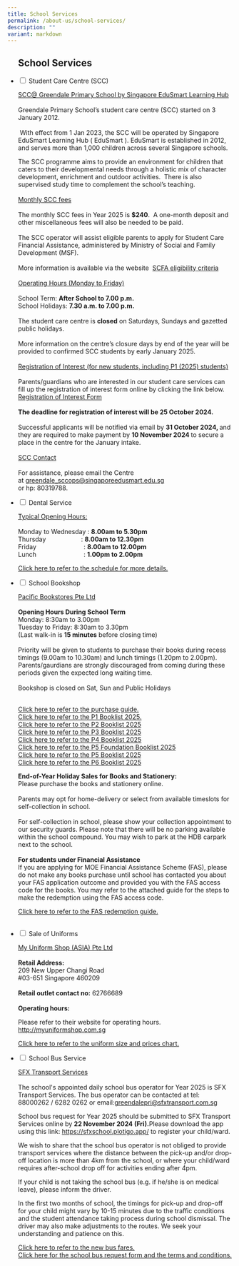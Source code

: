 ```yaml
---
title: School Services
permalink: /about-us/school-services/
description: ""
variant: markdown
---
```

<ul class="jekyllcodex_accordion">
<h2><strong>School Services</strong></h2>
<li><input type="checkbox" id="accordion1">
<label for="accordion1">Student Care Centre (SCC)</label><div>
<p><u>SCC@ Greendale Primary School by Singapore EduSmart Learning Hub</u> 
<br>
<br>Greendale Primary School’s student care centre (SCC) started on 3 January
2012.
<br>
<br>&nbsp;With effect from 1 Jan 2023, the SCC will be operated by Singapore
EduSmart Learning Hub ( EduSmart ). EduSmart is established in 2012, and
serves more than 1,000 children across several Singapore schools.&nbsp;&nbsp;</p>
<p>The SCC programme aims to provide an environment for children that caters
to their developmental needs through a holistic mix of character development,
enrichment and outdoor activities.&nbsp; There is also supervised study
time to complement the school’s teaching.
<br>
<br><u>Monthly SCC fees</u> 
<br>
<br>The monthly SCC fees in Year 2025 is&nbsp;<strong>$240</strong>.&nbsp;
A one-month deposit and other miscellaneous fees will also be needed to
be paid.&nbsp;
<br>
<br>The SCC operator will assist eligible parents to apply for Student Care
Financial Assistance, administered by Ministry of Social and Family Development
(MSF).&nbsp;
<br>
<br>More information is available via the website &nbsp;<a href="https://supportgowhere.life.gov.sg/schemes/SCFA/student-care-fee-assistance-scfa" rel="noopener noreferrer nofollow" target="_blank">SCFA eligibility criteria</a> 
<br>
<br><u>Operating Hours (Monday to Friday)</u> 
<br>
<br>School Term:&nbsp;<strong>After School to 7.00 p.m.</strong> 
<br>School Holidays:&nbsp;<strong>7.30 a.m. to 7.00 p.m.</strong> 
<br>
<br>The student care centre is&nbsp;<strong>closed</strong>&nbsp;on Saturdays,
Sundays and gazetted public holidays.
<br>
<br>More information on the centre’s closure days by end of the year will
be provided to confirmed SCC students by early January 2025.
<br>
	<br><u>Registration of Interest (for new students, including P1 (2025) students)</u> 
<br>
<br>Parents/guardians who are interested in our student care services can fill up the registration of interest form online by clicking the link below.
<br>
<a href="https://zfrmz.com/4tROeqxljIQiTn9vVcaT" rel="noopener noreferrer nofollow" target="_blank">Registration of Interest Form</a>
<br>
<br>
<strong>The deadline for registration of interest will be 25 October 2024.</strong><br>
	<br>Successful applicants will be notified via email by <strong> 31 October 2024, </strong> and they are required to make payment by <strong> 10 November 2024 </strong> to secure a place in the centre for the January intake.
	<br>
<br>
<u>SCC Contact</u> 
<br>
<br>For assistance, please email the Centre at&nbsp;<a href="mailto:greendale_sccops@singaporeedusmart.edu.sg" rel="noopener noreferrer nofollow" target="_blank">greendale_sccops@singaporeedusmart.edu.sg</a><br> or
hp: 80319788.</p>
</div></li>
	
<li><input type="checkbox" id="accordion2">
<label for="accordion2">Dental Service</label><div>
<p><u>Typical Opening Hours:</u> 
<br>
<br>Monday to Wednesday :&nbsp;<strong>8.00am to 5.30pm</strong> 
<br>Thursday&nbsp; &nbsp; &nbsp; &nbsp; &nbsp; &nbsp; &nbsp; &nbsp; &nbsp;
&nbsp; : <strong>8.00am to 12.30pm</strong> 
<br>Friday&nbsp; &nbsp; &nbsp; &nbsp; &nbsp; &nbsp; &nbsp; &nbsp; &nbsp; &nbsp;
&nbsp; &nbsp; &nbsp; &nbsp;:&nbsp;<strong>8.00am to 12.00pm</strong> 
<br>Lunch&nbsp; &nbsp; &nbsp; &nbsp; &nbsp; &nbsp; &nbsp; &nbsp; &nbsp; &nbsp;
&nbsp; &nbsp; &nbsp; &nbsp;:&nbsp;<strong>1.00pm to 2.00pm</strong> 
<br>
</p>
<p><a href="/files/Dental Schedule/dental schedule nov 2024.pdf" rel="noopener noreferrer nofollow" target="_blank">Click here to refer to the schedule for more details.</a>
</p>
</div></li>

<li><input type="checkbox" id="accordion3">
<label for="accordion3">School Bookshop</label><div>
<p><u>Pacific Bookstores Pte Ltd</u> 
<br>
<br><strong>Opening Hours During School Term</strong> 
<br>Monday: 8:30am to 3.00pm
<br>Tuesday to Friday: 8:30am to 3.30pm
<br>(Last walk-in is <b>15 minutes</b> before closing time)
<br>
<br>Priority will be given to students to purchase their books during recess timings (9.00am to 10.30am) and lunch timings (1.20pm to 2.00pm). Parents/gaurdians are strongly discouraged from coming during these periods given the expected long waiting time.
<br>
<br>Bookshop is closed on Sat, Sun and Public Holidays</p>
<p>
<br><a href="/files/School%20Services/pbguide2025.pdf" rel="noopener noreferrer nofollow" target="_blank">Click here to refer to the purchase guide.</a> 
<br><a href="/files/School%20Services/p1booklist2025.pdf" rel="noopener noreferrer nofollow" target="_blank">Click here to refer to the P1 Booklist 2025.</a> 
<br><a href="/files/School%20Services/p2booklist2025.pdf" rel="noopener noreferrer nofollow" target="_blank">Click here to refer to the P2 Booklist 2025</a> 
<br><a href="/files/School%20Services/p3booklist2025.pdf" rel="noopener noreferrer nofollow" target="_blank">Click here to refer to the P3 Booklist 2025</a> 
<br><a href="/files/School%20Services/p4booklist2025.pdf" rel="noopener noreferrer nofollow" target="_blank">Click here to refer to the P4 Booklist 2025</a> 
<br><a href="/files/School%20Services/p5fbooklist2025.pdf" rel="noopener noreferrer nofollow" target="_blank">Click here to refer to the P5 Foundation Booklist 2025</a> 
<br><a href="/files/School%20Services/p5booklist2025.pdf" rel="noopener noreferrer nofollow" target="_blank">Click here to refer to the P5 Booklist 2025</a> 
<br><a href="/files/School%20Services/p6booklist2025.pdf" rel="noopener noreferrer nofollow" target="_blank">Click here to refer to the P6 Booklist 2025</a> 
</p>
<p>
<b> End-of-Year Holiday Sales for Books and Stationery:</b>
<br>Please purchase the books and stationery online.
<br>
<br> Parents may opt for home-delivery or select from available timeslots for self-collection in school.
<br>
<br>For self-collection in school, please show your collection appointment to our security guards.
Please note that there will be no parking available within the school compound. You may wish to park at the HDB carpark next to the school. 
<br>
	<br><b>For students under Financial Assistance</b>
	<br> If you are applying for MOE Financial Assistance Scheme (FAS), please do not make any books purchase until school has contacted you about your FAS application outcome and provided you with the FAS access code for the books. You may refer to the attached guide for the steps to make the redemption using the FAS access code.
</p><p><a href="/files/P1%20Orientation%202025/fas%20online%20redemption%20guide%202024.pdf" rel="noopener noreferrer nofollow" target="_blank">Click here to refer to the FAS redemption guide.</a></p>
<br>
</div></li>
	
<li><input type="checkbox" id="accordion4">  
<label for="accordion4">Sale of Uniforms</label><div>
<p><u>My Uniform Shop (ASIA) Pte Ltd</u> 
<br>
<br><strong>Retail Address:</strong> 
<br>209 New Upper Changi Road
<br>#03-651 Singapore 460209
<br>
<br><strong>Retail outlet contact no:</strong> 62766689
<br>
<br><strong>Operating hours:</strong> 
<br>
</p>
<p>Please refer to their website for operating hours. <a href="http://myuniformshop.com.sg" rel="noopener noreferrer nofollow" target="_blank">http://myuniformshop.com.sg</a>
</p>
<p><a href="/files/School%20Services/uniformsizeandpricechart2025.pdf" rel="noopener noreferrer nofollow" target="_blank">Click here to refer to the uniform size and prices chart.</a> 
<br>
</p>
<p></p>
</div></li>
	
<li><input type="checkbox" id="accordion5">  
<label for="accordion5">School Bus Service</label><div>
<p><u>SFX Transport Services</u> 
<br>
<br>The school's appointed daily school bus operator for Year 2025 is SFX Transport Services. The bus operator can be contacted at tel:
88000262 / 6282 0262 or email:<a href="mailto:greendalepri@sfxtransport.com.sg" rel="noopener noreferrer nofollow" target="_blank">greendalepri@sfxtransport.com.sg</a>
</p>
<p>School bus request for Year 2025 should be submitted to SFX Transport
	Services online by <b>22 November 2024 (Fri).</b>Please download the app using this link: <a href="https://sfxschool.plotigo.app/" rel="noopener noreferrer nofollow" target="_blank">https://sfxschool.plotigo.app/</a> to register your child/ward.</p>
<p>We wish to share that the school bus operator is not obliged to provide
transport services where the distance between the pick-up and/or drop-off
location is more than 4km from the school, or where your child/ward requires
after-school drop off for activities ending after 4pm.</p>
<p>If your child is not taking the school bus (e.g. if he/she is on medical
leave), please inform the driver.</p>
<p>In the first two months of school, the timings for pick-up and drop-off
for your child might vary by 10-15 minutes due to the traffic conditions
and the student attendance taking process during school dismissal. The
driver may also make adjustments to the routes. We seek your understanding
and patience on this.</p>
<p><a href="/files/School%20Services/school%20bus%20prices%202024%20and%202025.pdf" rel="noopener noreferrer nofollow" target="_blank">Click here to refer to the new bus fares. <br></a> 
<a href="/files/School%20Services/school%20bus%20request2025.pdf" rel="noopener noreferrer nofollow" target="_blank">Click here for the school bus request form and the terms and conditions.</a>
</p>
</div></li>
</ul>